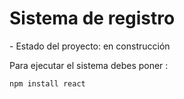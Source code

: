 <h1>Sistema de registro</h1>
- Estado del proyecto: en construcción

Para ejecutar el sistema debes poner :

```npm install react```

